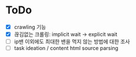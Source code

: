# ToDo
- [x] crawling 기능    
- [x] 끊김없는 크롤링: implicit wait -> explicit wait      
- [ ] ip밴 이외에도 최대한 밴을 먹지 않는 방법에 대한 조사
- [ ] task ideation / content html source parsing

